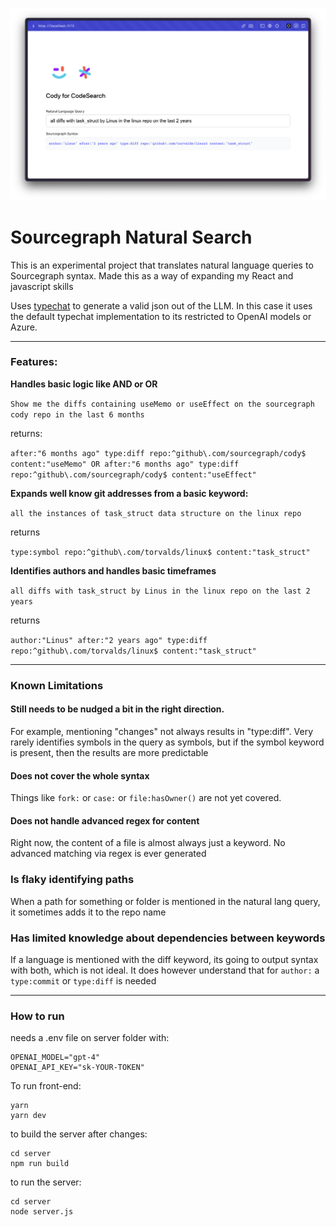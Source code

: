 ![alt text](https://github.com/danielmarquespt/sourcegraph-natural-search/blob/main/home-screenshot.png?raw=true)


# Sourcegraph Natural Search
This is an experimental project that translates natural language queries to Sourcegraph syntax. Made this as a way of expanding my React and javascript skills

Uses [typechat]("https://github.com/microsoft/TypeChat") to generate a valid json out of the LLM. In this case it uses the default typechat implementation to its restricted to OpenAI models or Azure.

---
### Features:

**Handles basic logic like **AND** or **OR****

`Show me the diffs containing useMemo or useEffect on the sourcegraph cody repo in the last 6 months `

returns:

`after:"6 months ago" type:diff repo:^github\.com/sourcegraph/cody$ content:"useMemo" OR after:"6 months ago" type:diff repo:^github\.com/sourcegraph/cody$ content:"useEffect"`


**Expands well know git addresses from a basic keyword:**

`all the instances of task_struct data structure on the linux repo`

returns

`type:symbol repo:^github\.com/torvalds/linux$ content:"task_struct"`

**Identifies authors and handles basic timeframes**

`all diffs with task_struct by Linus in the linux repo on the last 2 years`

returns

`author:"Linus" after:"2 years ago" type:diff repo:^github\.com/torvalds/linux$ content:"task_struct"`

---

### Known Limitations

#### Still needs to be nudged a bit in the right direction. 
For example, mentioning "changes" not always results in "type:diff". Very rarely identifies symbols in the query as symbols, but if the symbol keyword is present, then the results are more predictable

#### Does not cover the whole syntax
Things like `fork:` or `case:` or `file:hasOwner()` are not yet covered.

#### Does not handle advanced regex for content
Right now, the content of a file is almost always just a keyword. No advanced matching via regex is ever generated

### Is flaky identifying paths
When a path for something or folder is mentioned in the natural lang query, it sometimes adds it to the repo name

### Has limited knowledge about dependencies between keywords
If a language is mentioned with the diff keyword, its going to output syntax with both, which is not ideal. It does however understand that for `author:` a `type:commit` or `type:diff` is needed



---

### How to run

needs a .env file on server folder with:

```
OPENAI_MODEL="gpt-4"
OPENAI_API_KEY="sk-YOUR-TOKEN"
```

To run front-end:

```
yarn 
yarn dev
```

to build the server after changes:
```
cd server
npm run build
```

to run the server:
```
cd server
node server.js
```
